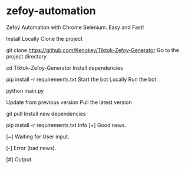 # zefoy-automation

Zefoy Automation with Chrome Selenium. Easy and Fast!

Install Locally
Clone the project

  git clone https://github.com/Kenokey/Tiktok-Zefoy-Generator
Go to the project directory

  cd Tiktok-Zefoy-Generator
Install dependencies

  pip install -r requirements.txt
Start the bot Locally
Run the bot

  python main.py
  
Update from previous version
Pull the latest version

  git pull
Install new dependencies

   pip install -r requirements.txt
Info
[+] Good news.

[~] Waiting for User input.

[-] Error (bad news).

[#] Output.
